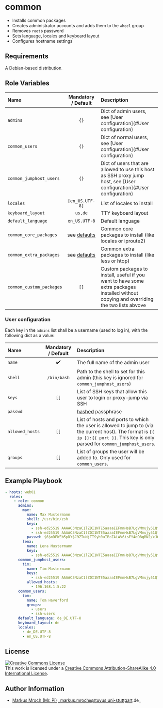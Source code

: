 # common

- Installs common packages
- Creates administrator accounts and adds them to the `wheel` group
- Removes `root`s password
- Sets language, locales and keyboard layout
- Configures hostname settings

## Requirements

A Debian-based distribution.

## Role Variables

| Name                     | Mandatory / Default               | Description                                                                                                                              |
|:-------------------------|:---------------------------------:|:-----------------------------------------------------------------------------------------------------------------------------------------|
| `admins`                 | `{}`                              | Dict of admin users, see [User configuration](#User configuration)                                                                       |
| `common_users`           | `{}`                              | Dict of normal users, see [User configuration](#User configuration)                                                                      |
| `common_jumphost_users`  | `{}`                              | Dict of users that are allowed to use this host as SSH proxy jump host, see [User configuration](#User configuration)                    |
| `locales`                | `[en_US.UTF-8]`                   | List of locales to install                                                                                                               |
| `keyboard_layout`        | `us,de`                           | TTY keyboard layout                                                                                                                      |
| `default_language`       | `en_US.UTF-8`                     | Default language                                                                                                                         |
| `common_core_packages`   | see [defaults](defaults/main.yml) | Common core packages to install (like locales or iproute2)                                                                               |
| `common_extra_packages`  | see [defaults](defaults/main.yml) | Common extra packages to install (like less or htop)                                                                                     |
| `common_custom_packages` | `[]`                              | Custom packages to install, useful if you want to have some extra packages installed without copying and overriding the two lists abvove |

### User configuration

Each key in the `admins` list shall be a username (used to log in), with the following dict as a value:

| Name            | Mandatory / Default | Description                                                                                                                                                                       |
|:----------------|:-------------------:|:----------------------------------------------------------------------------------------------------------------------------------------------------------------------------------|
| `name`          | :heavy_check_mark:  | The full name of the admin user                                                                                                                                                   |
| `shell`         | `/bin/bash`         | Path to the shell to set for this admin (this key is ignored for `common_jumphost_users`)                                                                                         |
| `keys`          | `[]`                | List of SSH keys that allow this user to login or proxy-jump via SSH                                                                                                              |
| `passwd`        |                     | [hashed](http://docs.ansible.com/ansible/faq.html#how-do-i-generate-crypted-passwords-for-the-user-module) passphrase                                                             |
| `allowed_hosts` | `[]`                | List of hosts and ports to which the user is allowed to jump to (via the current host). The format is `{{ ip }}:{{ port }}`. This key is only parsed for `common_jumphost_users`. |
| `groups`        | `[]`                | List of groups the user will be added to. Only used for `common_users`.                                                                                                           |

## Example Playbook

```yml
- hosts: web01
  roles:
    - role: common
      admins:
        max:
          name: Max Mustermann
          shell: /usr/bin/zsh
          keys:
            - ssh-ed25519 AAAAC3NzaC1lZDI1NTE5aaaaIEFmmHsB7LgVMmujy51QfoSS9hnN7GMEm+Mkcg1YVJnn max123
            - ssh-ed25519 AAAAC3NzaC1lZDI1NTE5aaaaIEFmmHsB7LgVMmujy51QfoSS9hnN7GMEm+Mkcg1YVJnn max321
          passwd: $6$mDFWEb5pDY$C9ZTuNjTTSyh0uIBoZALAV6isFY4dO8gBN2/xJ0yX2rejvr2wKp/wMmHwvoC.gD8NaeozxjhWvNHp3rJEJdJj1
        lena:
          name: Lena Mustermann
          keys:
            - ssh-ed25519 AAAAC3NzaC1lZDI1NTE5aaaaIEFmmHsB7LgVMmujy51QfoSS9hnN7GMEm+Mkcg1YVJnn max123
      common_jumphost_users:
        tim:
          name: Tim Mustermann
          keys:
            - ssh-ed25519 AAAAC3NzaC1lZDI1NTE5aaaaIEFmmHsB7LgVMmujy51QfoSS9hnN7GMEm+Mkcg1YVJnn timey
          allowed_hosts:
            - 196.168.1.5:22
      common_users:
        tom:
          name: Tom Haverford
          groups:
            - users
            - ssh-users
      default_language: de_DE.UTF-8
      keyboard_layout: de
      locales:
        - de_DE.UTF-8
        - en_US.UTF-8
```

## License

<a rel="license" href="http://creativecommons.org/licenses/by-sa/4.0/"><img alt="Creative Commons License" style="border-width:0" src="https://i.creativecommons.org/l/by-sa/4.0/80x15.png" /></a><br />This work is licensed under a <a rel="license" href="http://creativecommons.org/licenses/by-sa/4.0/">Creative Commons Attribution-ShareAlike 4.0 International License</a>.

## Author Information
* [Markus Mroch (Mr. Pi)](https://github.com/Mr-Pi) _markus.mroch@stuvus.uni-stuttgart.de_

